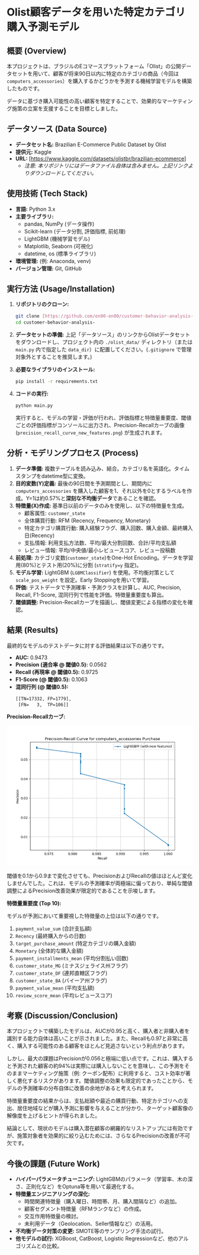 # Olist顧客データを用いた特定カテゴリ購入予測モデル

## 概要 (Overview)

本プロジェクトは、ブラジルのEコマースプラットフォーム「Olist」の公開データセットを用いて、顧客が将来90日以内に特定のカテゴリの商品（今回は `computers_accessories`）を購入するかどうかを予測する機械学習モデルを構築したものです。

データに基づき購入可能性の高い顧客を特定することで、効果的なマーケティング施策の立案を支援することを目標としました。

## データソース (Data Source)

* **データセット名:** Brazilian E-Commerce Public Dataset by Olist
* **提供元:** Kaggle
* **URL:** [https://www.kaggle.com/datasets/olistbr/brazilian-ecommerce]
    * *注意: 本リポジトリにはデータファイル自体は含みません。上記リンクよりダウンロードしてください。*

## 使用技術 (Tech Stack)

* **言語:** Python 3.x
* **主要ライブラリ:**
    * pandas, NumPy (データ操作)
    * Scikit-learn (データ分割, 評価指標, 前処理)
    * LightGBM (機械学習モデル)
    * Matplotlib, Seaborn (可視化)
    * datetime, os (標準ライブラリ)
* **環境管理:** (例: Anaconda, venv)
* **バージョン管理:** Git, GitHub

## 実行方法 (Usage/Installation)

1.  **リポジトリのクローン:**
    ```bash
    git clone [https://github.com/en00-en00/customer-behavior-analysis-]
    cd customer-behavior-analysis-
    ```

2.  **データセットの準備:**
    上記「データソース」のリンクからOlistデータセットをダウンロードし、プロジェクト内の `./olist_data/` ディレクトリ（または `main.py` 内で指定した `data_dir`）に配置してください。(`.gitignore` で管理対象外とすることを推奨します。)

3.  **必要なライブラリのインストール:**
    ```bash
    pip install -r requirements.txt
    ```

4.  **コードの実行:**
    ```bash
    python main.py
    ```
    実行すると、モデルの学習・評価が行われ、評価指標と特徴量重要度、閾値ごとの評価指標がコンソールに出力され、Precision-Recallカーブの画像 (`precision_recall_curve_new_features.png`) が生成されます。
    
## 分析・モデリングプロセス (Process)

1.  **データ準備:** 複数テーブルを読み込み、結合。カテゴリ名を英語化。タイムスタンプをdatetime型に変換。
2.  **目的変数(Y)定義:** 最後の90日間を予測期間とし、期間内に `computers_accessories` を購入した顧客を1、それ以外を0とするラベルを作成。Y=1は約0.57%と**深刻な不均衡データ**であることを確認。
3.  **特徴量(X)作成:** 基準日以前のデータのみを使用し、以下の特徴量を生成。
    * 顧客属性: `customer_state`
    * 全体購買行動: RFM (Recency, Frequency, Monetary)
    * 特定カテゴリ購買行動: 購入経験フラグ、購入回数、購入金額、最終購入日(Recency)
    * 支払情報: 利用支払方法数、平均/最大分割回数、合計/平均支払額
    * レビュー情報: 平均/中央値/最小レビュースコア、レビュー投稿数
4.  **前処理:** カテゴリ変数(`customer_state`)をOne-Hot Encoding。データを学習用(80%)とテスト用(20%)に分割 (`stratify=y` 指定)。
5.  **モデル学習:** LightGBM (`LGBMClassifier`) を使用。不均衡対策として `scale_pos_weight` を設定。Early Stoppingを用いて学習。
6.  **評価:** テストデータで予測確率・予測クラスを計算し、AUC, Precision, Recall, F1-Score, 混同行列で性能を評価。特徴量重要度も算出。
7.  **閾値調整:** Precision-Recallカーブを描画し、閾値変更による指標の変化を確認。

## 結果 (Results)

最終的なモデルのテストデータに対する評価結果は以下の通りです。

* **AUC:** 0.9473
* **Precision (適合率 @ 閾値0.5):** 0.0562
* **Recall (再現率 @ 閾値0.5):** 0.9725
* **F1-Score (@ 閾値0.5):** 0.1063
* **混同行列 (@ 閾値0.5):**
    ```
    [[TN=17332, FP=1779],
     [FN=   3,  TP=106]]
    ```

**Precision-Recallカーブ:**

![Precision-Recall Curve](precision_recall_curve_new_features.png)

閾値を0.1から0.9まで変化させても、PrecisionおよびRecallの値はほとんど変化しませんでした。これは、モデルの予測確率が両極端に偏っており、単純な閾値調整によるPrecision改善効果が限定的であることを示唆します。

**特徴量重要度 (Top 10):**

モデルが予測において重要視した特徴量の上位は以下の通りです。

1.  `payment_value_sum` (合計支払額)
2.  `Recency` (最終購入からの日数)
3.  `target_purchase_amount` (特定カテゴリの購入金額)
4.  `Monetary` (全体的な購入金額)
5.  `payment_installments_mean` (平均分割払い回数)
6.  `customer_state_MG` (ミナスジェライス州フラグ)
7.  `customer_state_DF` (連邦直轄区フラグ)
8.  `customer_state_BA` (バイーア州フラグ)
9.  `payment_value_mean` (平均支払額)
10. `review_score_mean` (平均レビュースコア)

## 考察 (Discussion/Conclusion)

本プロジェクトで構築したモデルは、AUCが0.95と高く、購入者と非購入者を識別する能力自体は高いことが示されました。また、Recallも0.97と非常に高く、購入する可能性のある顧客をほとんど見逃さないという利点があります。

しかし、最大の課題はPrecisionが0.056と極端に低い点です。これは、購入すると予測された顧客の約94%は実際には購入しないことを意味し、この予測をそのままマーケティング施策（例: クーポン配布）に利用すると、コスト効率が著しく悪化するリスクがあります。閾値調整の効果も限定的であったことから、モデルの予測確率の分布自体に改善の余地があると考えられます。

特徴量重要度の結果からは、支払総額や最近の購買行動、特定カテゴリへの支出、居住地域などが購入予測に影響を与えることが分かり、ターゲット顧客像の解像度を上げるヒントが得られました。

結論として、現状のモデルは購入潜在顧客の網羅的なリストアップには有効ですが、施策対象者を効果的に絞り込むためには、さらなるPrecisionの改善が不可欠です。

## 今後の課題 (Future Work)

* **ハイパーパラメータチューニング:** LightGBMのパラメータ（学習率、木の深さ、正則化など）をOptuna等を用いて最適化する。
* **特徴量エンジニアリングの深化:**
    * 時間関連特徴量（購入曜日、時間帯、月、購入間隔など）の追加。
    * 顧客セグメント特徴量（RFMランクなど）の作成。
    * 交互作用特徴量の検討。
    * 未利用データ（Geolocation、Seller情報など）の活用。
* **不均衡データ対策の変更:** SMOTE等のサンプリング手法の試行。
* **他モデルの試行:** XGBoost, CatBoost, Logistic Regressionなど、他のアルゴリズムとの比較。